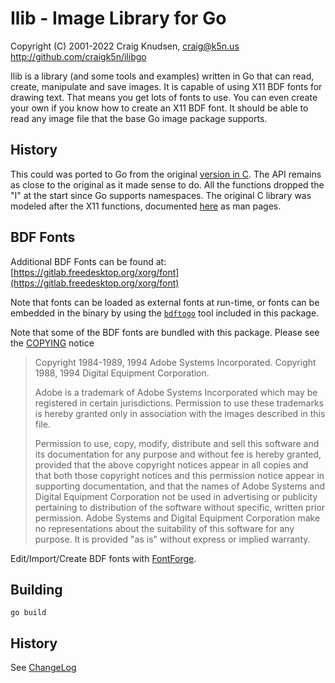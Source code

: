 # Ilib - Image Library for Go

Copyright (C) 2001-2022 Craig Knudsen, craig@k5n.us
http://github.com/craigk5n/ilibgo

Ilib is a library (and some tools and examples) written in Go
that can read, create, manipulate and save images.  It is capable
of using X11 BDF fonts for drawing text.  That means you get
lots of fonts to use.  You can even create your
own if you know how to create an X11 BDF font.  It should be able
to read any image file that the base Go image package supports.


## History

This could was ported to Go from the original [version in C](https://github.com/craigk5n/ilib).
The API remains as close to the original as it made sense to do.
All the functions dropped the "I" at the start since Go supports
namespaces.  The original C library was modeled after the
X11 functions, documented
[here](https://www.x.org/releases/X11R7.6/doc/man/man3/) as man pages.


## BDF Fonts

Additional BDF Fonts can be found at:
  [https://gitlab.freedesktop.org/xorg/font](https://gitlab.freedesktop.org/xorg/font)

Note that fonts can be loaded as external fonts at run-time, or
fonts can be embedded in the binary by using the [`bdftogo`](clients/bdftogo)
tool included in this package.


Note that some of the BDF fonts are bundled with this package.  Please
see the [COPYING](https://gitlab.freedesktop.org/xorg/font/adobe-100dpi/-/blob/master/COPYING)
notice

> Copyright 1984-1989, 1994 Adobe Systems Incorporated.
> Copyright 1988, 1994 Digital Equipment Corporation.
> 
> Adobe is a trademark of Adobe Systems Incorporated which may be
> registered in certain jurisdictions.
> Permission to use these trademarks is hereby granted only in
> association with the images described in this file.
> 
> Permission to use, copy, modify, distribute and sell this software
> and its documentation for any purpose and without fee is hereby
> granted, provided that the above copyright notices appear in all
> copies and that both those copyright notices and this permission
> notice appear in supporting documentation, and that the names of
> Adobe Systems and Digital Equipment Corporation not be used in
> advertising or publicity pertaining to distribution of the software
> without specific, written prior permission.  Adobe Systems and
> Digital Equipment Corporation make no representations about the
> suitability of this software for any purpose.  It is provided "as
> is" without express or implied warranty.


Edit/Import/Create BDF fonts with
[FontForge](https://github.com/fontforge/fontforge).

## Building
`go build`


## History
See [ChangeLog](ChangeLog.md)
